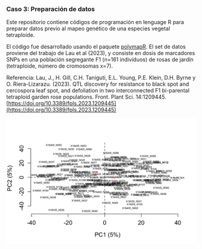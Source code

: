 ### Caso 3: Preparación de datos

Este repositorio contiene códigos de programación en lenguage R para preparar datos previo al mapeo genético de una especies vegetal tetraploide.

El código fue desarrollado usando el paquete [polymapR](https://cran.r-project.org/package=polymapR). El set de datos proviene del trabajo de Lau et al (2023), y consiste en dosis de marcadores SNPs en una población segregante F1 (n=161 individuos) de rosas de jardín (tetraploide, número de cromosomas x=7).

Referencia: Lau, J., H. Gill, C.H. Taniguti, E.L. Young, P.E. Klein, D.H. Byrne y O. Riera-Lizarazu. (2023). QTL discovery for resistance to black spot and cercospora leaf spot, and defoliation in two interconnected F1 bi-parental tetraploid garden rose populations. Front. Plant Sci. 14:1209445. [https://doi.org/10.3389/fpls.2023.1209445](https://doi.org/10.3389/fpls.2023.1209445)

![Análisis de componentes principales](/Figs/Fig1_pca.png)
